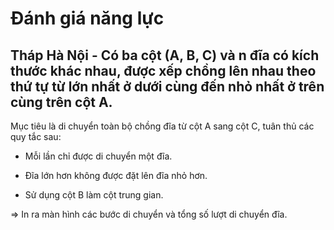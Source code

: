# Đánh giá năng lực

## Tháp Hà Nội - Có ba cột (A, B, C) và n đĩa có kích thước khác nhau, được xếp chồng lên nhau theo thứ tự từ lớn nhất ở dưới cùng đến nhỏ nhất ở trên cùng trên cột A.

Mục tiêu là di chuyển toàn bộ chồng đĩa từ cột A sang cột C, tuân thủ các quy tắc sau:

- Mỗi lần chỉ được di chuyển một đĩa.

- Đĩa lớn hơn không được đặt lên đĩa nhỏ hơn.

- Sử dụng cột B làm cột trung gian.

=> In ra màn hình các bước di chuyển và tổng số lượt di chuyển đĩa.